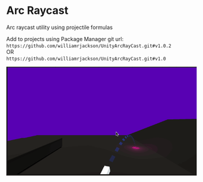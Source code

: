 # Arc Raycast
Arc raycast utility using projectile formulas   

Add to projects using Package Manager git url:  
`https://github.com/williamrjackson/UnityArcRayCast.git#v1.0.2`   
OR   
`https://github.com/williamrjackson/UnityArcRayCast.git#v1.0`

![sample](arc.gif)

